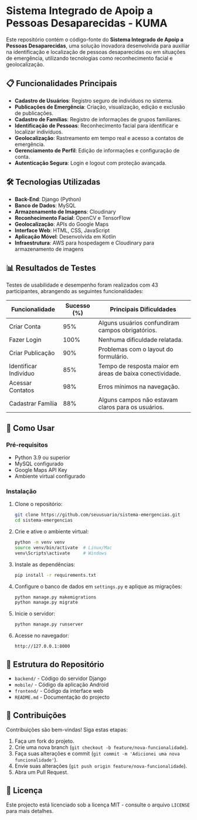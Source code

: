 # Sistema Integrado de Apoip a Pessoas Desaparecidas - KUMA

Este repositório contém o código-fonte do **Sistema Integrado de Apoip a Pessoas Desaparecidas**, uma solução inovadora desenvolvida para auxiliar na identificação e localização de pessoas desaparecidas ou em situações de emergência, utilizando tecnologias como reconhecimento facial e geolocalização.

## 📋 Funcionalidades Principais

- **Cadastro de Usuários**: Registro seguro de indivíduos no sistema.  
- **Publicações de Emergência**: Criação, visualização, edição e exclusão de publicações.  
- **Cadastro de Famílias**: Registro de informações de grupos familiares.  
- **Identificação de Pessoas**: Reconhecimento facial para identificar e localizar indivíduos.  
- **Geolocalização**: Rastreamento em tempo real e acesso a contatos de emergência.  
- **Gerenciamento de Perfil**: Edição de informações e configuração de conta.  
- **Autenticação Segura**: Login e logout com proteção avançada.  

## 🛠️ Tecnologias Utilizadas

- **Back-End**: Django (Python)  
- **Banco de Dados**: MySQL
- **Armazenamento de Imagens**: Cloudinary
- **Reconhecimento Facial**: OpenCV e TensorFlow  
- **Geolocalização**: APIs do Google Maps  
- **Interface Web**: HTML, CSS, JavaScript  
- **Aplicação Móvel**: Desenvolvida em Kotlin  
- **Infraestrutura**: AWS para hospedagem e Cloudinary para armazenamento de imagens  

## 📊 Resultados de Testes

Testes de usabilidade e desempenho foram realizados com 43 participantes, abrangendo as seguintes funcionalidades:  

| **Funcionalidade**       | **Sucesso (%)** | **Principais Dificuldades**                                  |
|---------------------------|-----------------|-------------------------------------------------------------|
| Criar Conta              | 95%             | Alguns usuários confundiram campos obrigatórios.            |
| Fazer Login              | 100%            | Nenhuma dificuldade relatada.                               |
| Criar Publicação         | 90%             | Problemas com o layout do formulário.                       |
| Identificar Indivíduo    | 85%             | Tempo de resposta maior em áreas de baixa conectividade.    |
| Acessar Contatos         | 98%             | Erros mínimos na navegação.                                 |
| Cadastrar Família        | 88%             | Alguns campos não estavam claros para os usuários.          |

## 🚀 Como Usar

### Pré-requisitos
- Python 3.9 ou superior  
- MySQL configurado  
- Google Maps API Key  
- Ambiente virtual configurado  

### Instalação

1. Clone o repositório:
   ```bash
   git clone https://github.com/seuusuario/sistema-emergencias.git
   cd sistema-emergencias
   ```

2. Crie e ative o ambiente virtual:
   ```bash
   python -m venv venv
   source venv/bin/activate  # Linux/Mac
   venv\Scripts\activate     # Windows
   ```

3. Instale as dependências:
   ```bash
   pip install -r requirements.txt
   ```

4. Configure o banco de dados em `settings.py` e aplique as migrações:
   ```bash
   python manage.py makemigrations
   python manage.py migrate
   ```

5. Inicie o servidor:
   ```bash
   python manage.py runserver
   ```

6. Acesse no navegador:
   ```
   http://127.0.0.1:8000
   ```

## 📂 Estrutura do Repositório

- `backend/` - Código do servidor Django  
- `mobile/` - Código da aplicação Android  
- `frontend/` - Código da interface web  
- `README.md` - Documentação do projecto  

## 🌟 Contribuições

Contribuições são bem-vindas! Siga estas etapas:

1. Faça um fork do projeto.  
2. Crie uma nova branch (`git checkout -b feature/nova-funcionalidade`).  
3. Faça suas alterações e commit (`git commit -m 'Adicionei uma nova funcionalidade'`).  
4. Envie suas alterações (`git push origin feature/nova-funcionalidade`).  
5. Abra um Pull Request.

## 📝 Licença

Este projecto está licenciado sob a licença MIT - consulte o arquivo `LICENSE` para mais detalhes.



